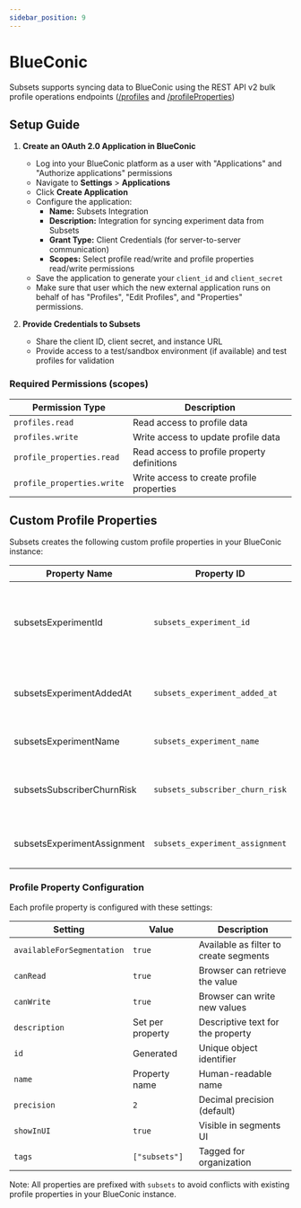 ```yaml
---
sidebar_position: 9
---
```


# BlueConic

Subsets supports syncing data to BlueConic using the REST API v2 bulk profile operations endpoints ([/profiles](https://rest.apidoc.blueconic.com/#put-/profiles) and [/profileProperties](https://rest.apidoc.blueconic.com/#put-/profileProperties/-profilePropertyId-))


## Setup Guide

1. **Create an OAuth 2.0 Application in BlueConic**
   - Log into your BlueConic platform as a user with "Applications" and "Authorize applications" permissions
   - Navigate to **Settings** > **Applications**
   - Click **Create Application**
   - Configure the application:
     - **Name:** Subsets Integration
     - **Description:** Integration for syncing experiment data from Subsets
     - **Grant Type:** Client Credentials (for server-to-server communication)
     - **Scopes:** Select profile read/write and profile properties read/write permissions
   - Save the application to generate your `client_id` and `client_secret`
   - Make sure that user which the new external application runs on behalf of has "Profiles", "Edit Profiles", and "Properties" permissions.

2. **Provide Credentials to Subsets**
   - Share the client ID, client secret, and instance URL
   - Provide access to a test/sandbox environment (if available) and test profiles for validation

### Required Permissions (scopes)
| Permission Type           | Description                                    |
|---------------------------|------------------------------------------------|
| `profiles.read`           | Read access to profile data                    |
| `profiles.write`          | Write access to update profile data           |
| `profile_properties.read` | Read access to profile property definitions    |
| `profile_properties.write`| Write access to create profile properties     |

## Custom Profile Properties

Subsets creates the following custom profile properties in your BlueConic instance:

| Property Name                 | Property ID                     | Description                                    | Type   |
|-------------------------------|---------------------------------|------------------------------------------------|--------|
| subsetsExperimentId           | `subsets_experiment_id`         | Unique identifier for the experiment (external experiment id) | String |
| subsetsExperimentAddedAt      | `subsets_experiment_added_at`   | Timestamp when user was added to experiment    | String |
| subsetsExperimentName         | `subsets_experiment_name`       | Name of the experiment                         | String |
| subsetsSubscriberChurnRisk    | `subsets_subscriber_churn_risk` | Probability subscriber will churn within 30 days | String |
| subsetsExperimentAssignment   | `subsets_experiment_assignment` | Treatment or control group assignment          | String |

### Profile Property Configuration

Each profile property is configured with these settings:

| Setting | Value            | Description |
|---------|------------------|-------------|
| `availableForSegmentation` | `true`           | Available as filter to create segments |
| `canRead` | `true`           | Browser can retrieve the value |
| `canWrite` | `true`           | Browser can write new values |
| `description` | Set per property | Descriptive text for the property |
| `id` | Generated        | Unique object identifier |
| `name` | Property name    | Human-readable name |
| `precision` | `2`              | Decimal precision (default) |
| `showInUI` | `true`           | Visible in segments UI |
| `tags` | `["subsets"]`    | Tagged for organization |

Note: All properties are prefixed with `subsets` to avoid conflicts with existing profile properties in your BlueConic instance.
